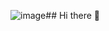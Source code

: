 ![image](https://github.com/user-attachments/assets/c3c25d12-ba47-4971-ba99-50cddc57e958)## Hi there 👋

<!--
**zmei01/zmei01** is a ✨ _special_ ✨ repository because its `README.md` (this file) appears on your GitHub profile.

Here are some ideas to get you started:

- 🔭 I’m currently working on ...
- 🌱 I’m currently learning ...
- 👯 I’m looking to collaborate on ...
- 🤔 I’m looking for help with ...
- 💬 Ask me about ...
- 📫 How to reach me: ...
- 😄 Pronouns: ...
- ⚡ Fun fact: ...

![打招呼的表情包](https://example.com/hello-sticker.png)
loves 🍕 and 🐕
